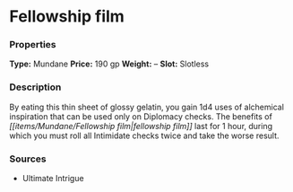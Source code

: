 ﻿---
Title: "Fellowship film"
Type: "Mundane"
Price: "190 gp"
Weight: "–"
Slot: "Slotless"
Description: |
  "By eating this thin sheet of glossy gelatin, you gain 1d4 uses of alchemical inspiration that can be used only on Diplomacy checks. The benefits of fellowship film last for 1 hour, during which you must roll all Intimidate checks twice and take the worse result."
Sources: "['Ultimate Intrigue']"
---

# Fellowship film

### Properties

**Type:** Mundane **Price:** 190 gp **Weight:** – **Slot:** Slotless

### Description

By eating this thin sheet of glossy gelatin, you gain 1d4 uses of alchemical inspiration that can be used only on Diplomacy checks. The benefits of _[[items/Mundane/Fellowship film|fellowship film]]_ last for 1 hour, during which you must roll all Intimidate checks twice and take the worse result.

### Sources

* Ultimate Intrigue